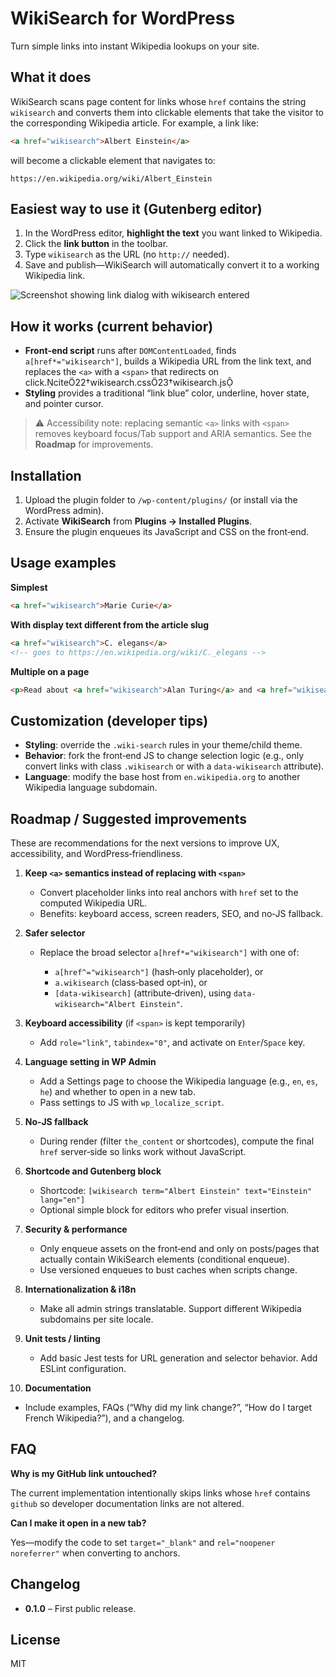 # WikiSearch for WordPress

Turn simple links into instant Wikipedia lookups on your site.

## What it does

WikiSearch scans page content for links whose `href` contains the string `wikisearch` and converts them into clickable elements that take the visitor to the corresponding Wikipedia article. For example, a link like:

```html
<a href="wikisearch">Albert Einstein</a>
```

will become a clickable element that navigates to:

```
https://en.wikipedia.org/wiki/Albert_Einstein
```

## Easiest way to use it (Gutenberg editor)

1. In the WordPress editor, **highlight the text** you want linked to Wikipedia.
2. Click the **link button** in the toolbar.
3. Type `wikisearch` as the URL (no `http://` needed).
4. Save and publish—WikiSearch will automatically convert it to a working Wikipedia link.

![Screenshot showing link dialog with wikisearch entered](screenshot.png)

## How it works (current behavior)

* **Front‑end script** runs after `DOMContentLoaded`, finds `a[href*="wikisearch"]`, builds a Wikipedia URL from the link text, and replaces the `<a>` with a `<span>` that redirects on click.cite22†wikisearch.css23†wikisearch.js
* **Styling** provides a traditional “link blue” color, underline, hover state, and pointer cursor.

> ⚠️ Accessibility note: replacing semantic `<a>` links with `<span>` removes keyboard focus/Tab support and ARIA semantics. See the **Roadmap** for improvements.

## Installation

1. Upload the plugin folder to `/wp-content/plugins/` (or install via the WordPress admin).
2. Activate **WikiSearch** from **Plugins → Installed Plugins**.
3. Ensure the plugin enqueues its JavaScript and CSS on the front‑end.

## Usage examples

**Simplest**

```html
<a href="wikisearch">Marie Curie</a>
```

**With display text different from the article slug**

```html
<a href="wikisearch">C. elegans</a>
<!-- goes to https://en.wikipedia.org/wiki/C._elegans -->
```

**Multiple on a page**

```html
<p>Read about <a href="wikisearch">Alan Turing</a> and <a href="wikisearch">Ada Lovelace</a>.</p>
```

## Customization (developer tips)

* **Styling**: override the `.wiki-search` rules in your theme/child theme.
* **Behavior**: fork the front‑end JS to change selection logic (e.g., only convert links with class `.wikisearch` or with a `data-wikisearch` attribute).
* **Language**: modify the base host from `en.wikipedia.org` to another Wikipedia language subdomain.

## Roadmap / Suggested improvements

These are recommendations for the next versions to improve UX, accessibility, and WordPress‑friendliness.

1. **Keep `<a>` semantics instead of replacing with `<span>`**

    * Convert placeholder links into real anchors with `href` set to the computed Wikipedia URL.
    * Benefits: keyboard access, screen readers, SEO, and no‑JS fallback.

2. **Safer selector**

    * Replace the broad selector `a[href*="wikisearch"]` with one of:

        * `a[href^="wikisearch"]` (hash‑only placeholder), or
        * `a.wikisearch` (class‑based opt‑in), or
        * `[data-wikisearch]` (attribute‑driven), using `data-wikisearch="Albert Einstein"`.

3. **Keyboard accessibility** (if `<span>` is kept temporarily)

    * Add `role="link"`, `tabindex="0"`, and activate on `Enter`/`Space` key.

4. **Language setting in WP Admin**

    * Add a Settings page to choose the Wikipedia language (e.g., `en`, `es`, `he`) and whether to open in a new tab.
    * Pass settings to JS with `wp_localize_script`.

5. **No‑JS fallback**

    * During render (filter `the_content` or shortcodes), compute the final `href` server‑side so links work without JavaScript.

6. **Shortcode and Gutenberg block**

    * Shortcode: `[wikisearch term="Albert Einstein" text="Einstein" lang="en"]`
    * Optional simple block for editors who prefer visual insertion.

7. **Security & performance**

    * Only enqueue assets on the front‑end and only on posts/pages that actually contain WikiSearch elements (conditional enqueue).
    * Use versioned enqueues to bust caches when scripts change.

8. **Internationalization & i18n**

    * Make all admin strings translatable. Support different Wikipedia subdomains per site locale.

9. **Unit tests / linting**

    * Add basic Jest tests for URL generation and selector behavior. Add ESLint configuration.

10. **Documentation**

* Include examples, FAQs (“Why did my link change?”, “How do I target French Wikipedia?”), and a changelog.

## FAQ

**Why is my GitHub link untouched?**

The current implementation intentionally skips links whose `href` contains `github` so developer documentation links are not altered.

**Can I make it open in a new tab?**

Yes—modify the code to set `target="_blank"` and `rel="noopener noreferrer"` when converting to anchors.

## Changelog

* **0.1.0** – First public release.

## License

MIT 
